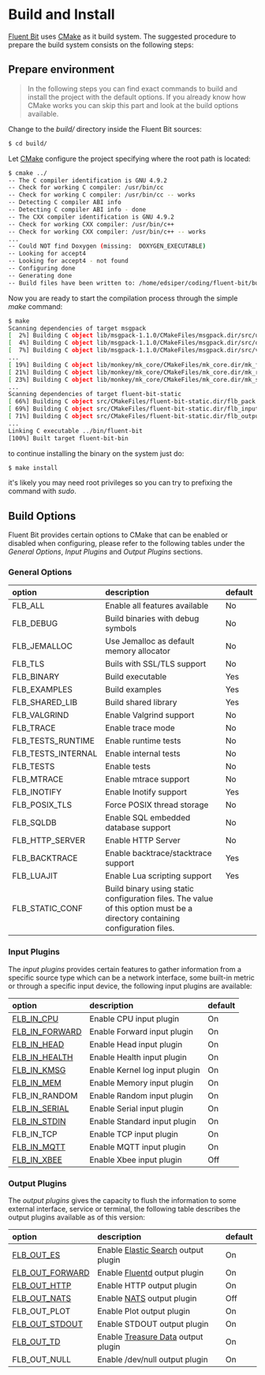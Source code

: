# Build and Install

[Fluent Bit](http://fluentbit.io) uses [CMake](http://cmake.org) as it build system. The suggested procedure to prepare the build system consists on the following steps:

## Prepare environment

> In the following steps you can find exact commands to build and install the project with the default options. If you already know how CMake works you can skip this part and look at the build options available.

Change to the _build/_ directory inside the Fluent Bit sources:

```bash
$ cd build/
```

Let [CMake](http://cmake.org) configure the project specifying where the root path is located:

```bash
$ cmake ../
-- The C compiler identification is GNU 4.9.2
-- Check for working C compiler: /usr/bin/cc
-- Check for working C compiler: /usr/bin/cc -- works
-- Detecting C compiler ABI info
-- Detecting C compiler ABI info - done
-- The CXX compiler identification is GNU 4.9.2
-- Check for working CXX compiler: /usr/bin/c++
-- Check for working CXX compiler: /usr/bin/c++ -- works
...
-- Could NOT find Doxygen (missing:  DOXYGEN_EXECUTABLE)
-- Looking for accept4
-- Looking for accept4 - not found
-- Configuring done
-- Generating done
-- Build files have been written to: /home/edsiper/coding/fluent-bit/build
```

Now you are ready to start the compilation process through the simple _make_ command:

```bash
$ make
Scanning dependencies of target msgpack
[  2%] Building C object lib/msgpack-1.1.0/CMakeFiles/msgpack.dir/src/unpack.c.o
[  4%] Building C object lib/msgpack-1.1.0/CMakeFiles/msgpack.dir/src/objectc.c.o
[  7%] Building C object lib/msgpack-1.1.0/CMakeFiles/msgpack.dir/src/version.c.o
...
[ 19%] Building C object lib/monkey/mk_core/CMakeFiles/mk_core.dir/mk_file.c.o
[ 21%] Building C object lib/monkey/mk_core/CMakeFiles/mk_core.dir/mk_rconf.c.o
[ 23%] Building C object lib/monkey/mk_core/CMakeFiles/mk_core.dir/mk_string.c.o
...
Scanning dependencies of target fluent-bit-static
[ 66%] Building C object src/CMakeFiles/fluent-bit-static.dir/flb_pack.c.o
[ 69%] Building C object src/CMakeFiles/fluent-bit-static.dir/flb_input.c.o
[ 71%] Building C object src/CMakeFiles/fluent-bit-static.dir/flb_output.c.o
...
Linking C executable ../bin/fluent-bit
[100%] Built target fluent-bit-bin
```

to continue installing the binary on the system just do:

```bash
$ make install
```

it's likely you may need root privileges so you can try to prefixing the command with _sudo_.

## Build Options

Fluent Bit provides certain options to CMake that can be enabled or disabled when configuring, please refer to the following tables under the _General Options_, _Input Plugins_ and _Output Plugins_ sections.

### General Options

| option | description | default |
| :--- | :--- | :--- |
| FLB\_ALL | Enable all features available | No |
| FLB\_DEBUG | Build binaries with debug symbols | No |
| FLB\_JEMALLOC | Use Jemalloc as default memory allocator | No |
| FLB\_TLS | Buils with SSL/TLS support | No |
| FLB\_BINARY | Build executable | Yes |
| FLB\_EXAMPLES | Build examples | Yes |
| FLB\_SHARED\_LIB | Build shared library | Yes |
| FLB\_VALGRIND | Enable Valgrind support | No |
| FLB\_TRACE | Enable trace mode | No |
| FLB_TESTS_RUNTIME | Enable runtime tests | No |
| FLB_TESTS_INTERNAL | Enable internal tests | No |
| FLB\_TESTS | Enable tests | No |
| FLB\_MTRACE | Enable mtrace support | No |
| FLB_INOTIFY | Enable Inotify support | Yes |
| FLB\_POSIX\_TLS | Force POSIX thread storage | No |
| FLB_SQLDB | Enable SQL embedded database support | No |
| FLB_HTTP_SERVER | Enable HTTP Server | No |
| FLB_BACKTRACE | Enable backtrace/stacktrace support | Yes |
| FLB_LUAJIT | Enable Lua scripting support | Yes |
| FLB_STATIC_CONF | Build binary using static configuration files. The value of this option must be a directory containing configuration files. |  |

### Input Plugins

The _input plugins_ provides certain features to gather information from a specific source type which can be a network interface, some built-in metric or through a specific input device, the following input plugins are available:

| option | description | default |
| :--- | :--- | :--- |
| [FLB\_IN\_CPU](../input/cpu.md) | Enable CPU input plugin | On |
| [FLB\_IN\_FORWARD](../input/forward.md) | Enable Forward input plugin | On |
| [FLB\_IN\_HEAD](../input/head.md) | Enable Head input plugin | On |
| [FLB\_IN\_HEALTH](../input/health.md) | Enable Health input plugin | On |
| [FLB\_IN\_KMSG](../input/kmsg.md) | Enable Kernel log input plugin | On |
| [FLB\_IN\_MEM](../input/mem.md) | Enable Memory input plugin | On |
| FLB\_IN\_RANDOM | Enable Random input plugin | On |
| [FLB\_IN\_SERIAL](../input/serial.md) | Enable Serial input plugin | On |
| [FLB\_IN\_STDIN](../input/stdin.md) | Enable Standard input plugin | On |
| FLB\_IN\_TCP | Enable TCP input plugin | On |
| [FLB\_IN\_MQTT](../input/mqtt.md) | Enable MQTT input plugin | On |
| [FLB\_IN\_XBEE](https://github.com/fluent/fluent-bit-docs/tree/ad9d80e5490bd5d79c86955c5689db1cb4cf89db/input/xbee.md) | Enable Xbee input plugin | Off |

### Output Plugins

The _output plugins_ gives the capacity to flush the information to some external interface, service or terminal, the following table describes the output plugins available as of this version:

| option | description | default |
| :--- | :--- | :--- |
| [FLB\_OUT\_ES](../output/elasticsearch.md) | Enable [Elastic Search](http://www.elastic.co) output plugin | On |
| [FLB\_OUT\_FORWARD](../output/forward.md) | Enable [Fluentd](http://www.fluentd.org) output plugin | On |
| [FLB\_OUT\_HTTP](../output/http.md) | Enable HTTP output plugin | On |
| [FLB\_OUT\_NATS](../output/nats.md) | Enable [NATS](http://www.nats.io) output plugin | Off |
| FLB\_OUT\_PLOT | Enable Plot output plugin | On |
| [FLB\_OUT\_STDOUT](../output/stdout.md) | Enable STDOUT output plugin | On |
| [FLB\_OUT\_TD](../output/td.md) | Enable [Treasure Data](http://www.treasuredata.com) output plugin | On |
| FLB\_OUT\_NULL | Enable /dev/null output plugin | On |
